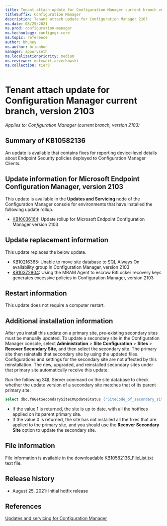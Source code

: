 ```yaml
---
title: Tenant attach update for Configuration Manager current branch version 2103
titleSuffix: Configuration Manager
description: Tenant attach update for Configuration Manager 2103
ms.date: 08/25/2021
ms.prod: configuration-manager
ms.technology: configmgr-core
ms.topic: reference
author: bhuney
ms.author: brianhun
manager: apoorvseth
ms.localizationpriority: medium
ms.reviewer: mstewart,aczechowski
ms.collection: tier3
---
```


# Tenant attach update for Configuration Manager current branch, version 2103

*Applies to: Configuration Manager (current branch, version 2103)*

## Summary of KB10582136

<!-- 10582123, 10582136, 10582409 -->

An update is available that contains fixes for reporting device-level details about Endpoint Security policies deployed to Configuration Manager Clients.

## Update information for Microsoft Endpoint Configuration Manager, version 2103

This update is available in the **Updates and Servicing** node of the Configuration Manager console for environments that have installed the following update rollup.

- [KB10036164](../../hotfix/2103/10036164.md): Update rollup for Microsoft Endpoint Configuration Manager version 2103

## Update replacement information

This update replaces the below update.

- [KB10216365](../../hotfix/2103/10216365.md): Unable to move site database to SQL Always On availability group in Configuration Manager, version 2103
- [KB10372804](../../hotfix/2103/10372804.md): Using the MBAM Agent to escrow BitLocker recovery keys generates excessive policies in Configuration Manager, version 2103

## Restart information

This update does not require a computer restart.

## Additional installation information

After you install this update on a primary site, pre-existing secondary sites must be manually updated. To update a secondary site in the Configuration Manager console, select **Administration** > **Site Configuration** > **Sites** >  **Recover Secondary Site**, and then select the secondary site. The primary site then reinstalls that secondary site by using the updated files. Configurations and settings for the secondary site are not affected by this reinstallation. The new, upgraded, and reinstalled secondary sites under that primary site automatically receive this update.

Run the following SQL Server command on the site database to check whether the update version of a secondary site matches that of its parent primary site:

```sql
select dbo.fnGetSecondarySiteCMUpdateStatus ('SiteCode_of_secondary_site')
```

- If the value 1 is returned, the site is up to date, with all the hotfixes applied on its parent primary site.
- If the value 0 is returned, the site has not installed all the fixes that are applied to the primary site, and you should use the **Recover Secondary Site** option to update the secondary site.

## File information

File information is available in the downloadable [KB10582136_FileList.txt](https://aka.ms/KB10582136_FileList) text file.

## Release history

- August 25, 2021: Initial hotfix release

## References

[Updates and servicing for Configuration Manager](../../core/servers/manage/updates.md)
